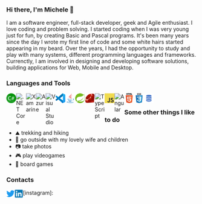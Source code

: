 ### Hi there, I'm Michele 👋

I am a software engineer, full-stack developer, geek and Agile enthusiast. I love coding and problem solving. I started coding when I was very young just for fun, by creating Basic and Pascal programs. It's been many years since the day I wrote my first line of code and some white hairs started appearing in my beard. Over the years, I had the opportunity to study and play with many systems, different programming languages and frameworks. Currenctly, I am involved in designing and developing software solutions, building applications for Web, Mobile and Desktop. 

### Languages and Tools

<img align="left" alt="C#" width="26px" src="https://raw.githubusercontent.com/github/explore/80688e429a7d4ef2fca1e82350fe8e3517d3494d/topics/csharp/csharp.png" />
<img align="left" alt=".NET Core" width="26px" src="https://adrianwilczynski.gallerycdn.vsassets.io/extensions/adrianwilczynski/asp-net-core-switcher/2.0.2/1577043327534/Microsoft.VisualStudio.Services.Icons.Default" />
<img align="left" alt="Xamarin" width="26px" src="https://raw.githubusercontent.com/detain/svg-logos/780f25886640cef088af994181646db2f6b1a3f8/svg/xamarin.svg" />
<img align="left" alt="Azure" width="26px" src="https://www.vectorlogo.zone/logos/microsoft_azure/microsoft_azure-icon.svg" />
<img align="left" alt="Visual Studio" width="26px" src="https://visualstudio.microsoft.com/wp-content/uploads/2019/06/BrandVisualStudioWin2019-3.svg" />
<img align="left" alt="Visual Studio Code" width="26" src="https://raw.githubusercontent.com/devicons/devicon/master/icons/vscode/vscode-original.svg" />
<img align="left" alt="Java" width="26" src="https://raw.githubusercontent.com/devicons/devicon/master/icons/java/java-original.svg" />                                 
<img align="left" alt="Spring" width="26" src="https://raw.githubusercontent.com/devicons/devicon/master/icons/spring/spring-original.svg" />
<img align="left" alt="Ruby" width="26" src="https://raw.githubusercontent.com/devicons/devicon/master/icons/ruby/ruby-original.svg" />
<img align="left" alt="TypeScript" width="26" src="https://raw.githubusercontent.com/remojansen/logo.ts/master/ts.svg" />
<img align="left" alt="JavaScript" width="26px" src="https://raw.githubusercontent.com/github/explore/80688e429a7d4ef2fca1e82350fe8e3517d3494d/topics/javascript/javascript.png" />
<img align="left" alt="Angular" width="26" src="https://avatars.githubusercontent.com/u/139426?s=200&v=4" />
<img align="left" alt="HTML5" width="26px" src="https://raw.githubusercontent.com/github/explore/80688e429a7d4ef2fca1e82350fe8e3517d3494d/topics/html/html.png" />
<img align="left" alt="CSS3" width="26px" src="https://raw.githubusercontent.com/github/explore/80688e429a7d4ef2fca1e82350fe8e3517d3494d/topics/css/css.png" />
<img align="left" alt="SQL" width="26px" src="https://raw.githubusercontent.com/github/explore/80688e429a7d4ef2fca1e82350fe8e3517d3494d/topics/sql/sql.png" />

<br/>

### Some other things I like to do

- ⛰️ trekking and hiking
- 🌳 go outside with my lovely wife and children
- 📷 take photos
- 🎮 play videogames
- 🎲 board games

### Contacts
[<img align="left" alt="Twitter" width="22px" src="https://github.com/devicons/devicon/blob/master/icons/twitter/twitter-original.svg" />][twitter]
[<img align="left" alt="LinkedIn" width="22px" src="https://github.com/devicons/devicon/blob/master/icons/linkedin/linkedin-original.svg" />][linkedin]

[twitter]: https://twitter.com/miknucci
[linkedin]: https://www.linkedin.com/in/michelenucci/
[instagram]:

